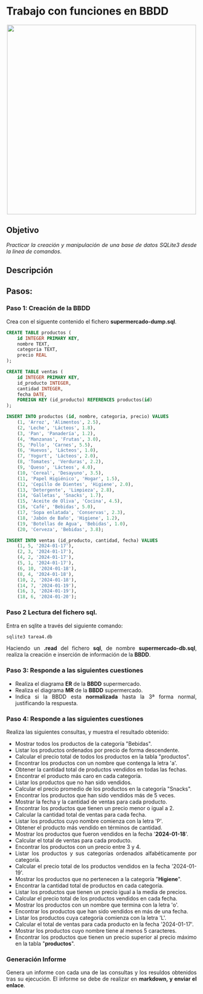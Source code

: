 <div align="justify">

# Trabajo con funciones en BBDD

<div align="center">
<img src="https://i0.wp.com/hunna.org/wp-content/uploads/2014/06/huellas.jpg?resize=324%2C215" width="500px"/>
</div>

## Objetivo

_Practicar la creación y manipulación de una base de datos SQLite3 desde la línea de comandos_.

## Descripción

## Pasos:

### Paso 1: Creación de la BBDD

Crea con el siguente contenido el fichero __supermercado-dump.sql__.

```sql
CREATE TABLE productos (
    id INTEGER PRIMARY KEY,
    nombre TEXT,
    categoria TEXT,
    precio REAL
);

CREATE TABLE ventas (
    id INTEGER PRIMARY KEY,
    id_producto INTEGER,
    cantidad INTEGER,
    fecha DATE,
    FOREIGN KEY (id_producto) REFERENCES productos(id)
);

INSERT INTO productos (id, nombre, categoria, precio) VALUES 
    (1, 'Arroz', 'Alimentos', 2.5),
    (2, 'Leche', 'Lácteos', 1.8),
    (3, 'Pan', 'Panadería', 1.2),
    (4, 'Manzanas', 'Frutas', 3.0),
    (5, 'Pollo', 'Carnes', 5.5),
    (6, 'Huevos', 'Lácteos', 1.0),
    (7, 'Yogurt', 'Lácteos', 2.0),
    (8, 'Tomates', 'Verduras', 2.2),
    (9, 'Queso', 'Lácteos', 4.0),
    (10, 'Cereal', 'Desayuno', 3.5),
    (11, 'Papel Higiénico', 'Hogar', 1.5),
    (12, 'Cepillo de Dientes', 'Higiene', 2.0),
    (13, 'Detergente', 'Limpieza', 2.8),
    (14, 'Galletas', 'Snacks', 1.7),
    (15, 'Aceite de Oliva', 'Cocina', 4.5),
    (16, 'Café', 'Bebidas', 5.0),
    (17, 'Sopa enlatada', 'Conservas', 2.3),
    (18, 'Jabón de Baño', 'Higiene', 1.2),
    (19, 'Botellas de Agua', 'Bebidas', 1.0),
    (20, 'Cerveza', 'Bebidas', 3.8);

INSERT INTO ventas (id_producto, cantidad, fecha) VALUES 
    (1, 5, '2024-01-17'),
    (2, 3, '2024-01-17'),
    (4, 2, '2024-01-17'),
    (5, 1, '2024-01-17'),
    (6, 10, '2024-01-18'),
    (8, 4, '2024-01-18'),
    (10, 2, '2024-01-18'),
    (14, 7, '2024-01-19'),
    (16, 3, '2024-01-19'),
    (18, 6, '2024-01-20');
```
  
### Paso 2 Lectura del fichero sql.

Entra en sqlite a través del siguiente comando:

```sql
sqlite3 tarea4.db 
```

Haciendo un __.read__ del fichero __sql__, de nombre __supermercado-db.sql__, realiza la creación e inserción de información de la __BBDD__.

### Paso 3: Responde a las siguientes cuestiones

- Realiza el diagrama __ER__ de la __BBDD__ supermercado.
- Realiza el diagrama __MR__ de la __BBDD__ supermercado.
- Indica si la BBDD esta __normalizada__ hasta la 3ª forma normal, justificando la respuesta.

### Paso 4: Responde a las siguientes cuestiones

Realiza las siguientes consultas, y muestra el resultado obtenido:

- Mostrar todos los productos de la categoría "Bebidas".
- Listar los productos ordenados por precio de forma descendente.
- Calcular el precio total de todos los productos en la tabla "productos".
- Encontrar los productos con un nombre que contenga la letra 'a'.
- Obtener la cantidad total de productos vendidos en todas las fechas.
- Encontrar el producto más caro en cada categoría.
- Listar los productos que no han sido vendidos.
- Calcular el precio promedio de los productos en la categoría "Snacks".
- Encontrar los productos que han sido vendidos más de 5 veces.
- Mostrar la fecha y la cantidad de ventas para cada producto.
- Encontrar los productos que tienen un precio menor o igual a 2.
- Calcular la cantidad total de ventas para cada fecha.
- Listar los productos cuyo nombre comienza con la letra 'P'.
- Obtener el producto más vendido en términos de cantidad.
- Mostrar los productos que fueron vendidos en la fecha '__2024-01-18__'.
- Calcular el total de ventas para cada producto.
- Encontrar los productos con un precio entre 3 y 4.
- Listar los productos y sus categorías ordenados alfabéticamente por categoría.
- Calcular el precio total de los productos vendidos en la fecha '2024-01-19'.
- Mostrar los productos que no pertenecen a la categoría "__Higiene__".
- Encontrar la cantidad total de productos en cada categoría.
- Listar los productos que tienen un precio igual a la media de precios.
- Calcular el precio total de los productos vendidos en cada fecha.
- Mostrar los productos con un nombre que termina con la letra 'o'.
- Encontrar los productos que han sido vendidos en más de una fecha.
- Listar los productos cuya categoría comienza con la letra 'L'.
- Calcular el total de ventas para cada producto en la fecha '2024-01-17'.
- Mostrar los productos cuyo nombre tiene al menos 5 caracteres.
- Encontrar los productos que tienen un precio superior al precio máximo en la tabla "__productos__".

### Generación Informe

Genera un informe con cada una de las consultas y los resuldos obtenidos tras su ejecución. El informe se debe de realizar en __markdown, y enviar el enlace__.

</div>